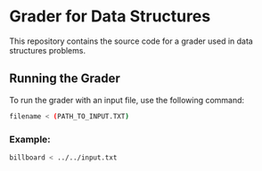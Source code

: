 # Grader for Data Structures

This repository contains the source code for a grader used in data structures problems.

## Running the Grader

To run the grader with an input file, use the following command:

```sh
filename < (PATH_TO_INPUT.TXT)
```

### Example:

```sh
billboard < ../../input.txt
```
